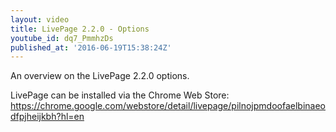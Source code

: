 ```yaml
---
layout: video
title: LivePage 2.2.0 - Options
youtube_id: dq7_PmmhzDs
published_at: '2016-06-19T15:38:24Z'
---
```

An overview on the LivePage 2.2.0 options.

LivePage can be installed via the Chrome Web Store: https://chrome.google.com/webstore/detail/livepage/pilnojpmdoofaelbinaeodfpjheijkbh?hl=en